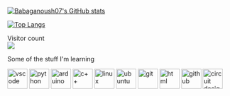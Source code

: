 [![Babaganoush07's GitHub stats](https://github-readme-stats-sigma-five.vercel.app/api?username=Babaganoush07&show_icons=true&theme=tokyonight)](https://github.com/anuraghazra/github-readme-stats)

[![Top Langs](https://github-readme-stats-sigma-five.vercel.app/api/top-langs/?username=Babaganoush07&layout=compact)](https://github.com/anuraghazra/github-readme-stats)

Visitor count<br>
<img src="https://profile-counter.glitch.me/Babaganoush07/count.svg" />

[comment]: <> (https://devicon.dev/)
<p>Some of the stuff I'm learning</p>
<p align='left'>
<img src="https://cdn.jsdelivr.net/gh/devicons/devicon/icons/vscode/vscode-original.svg" alt='vscode' title='vscode' width='45' height='45' />
<img src="https://cdn.jsdelivr.net/gh/devicons/devicon/icons/python/python-original.svg" alt='python' title='python' width='45' height='45' />
<img src="https://cdn.jsdelivr.net/gh/devicons/devicon/icons/arduino/arduino-original-wordmark.svg" alt='arduino' title='arduino' width='45' height='45' />
<img src="https://cdn.jsdelivr.net/gh/devicons/devicon/icons/cplusplus/cplusplus-original.svg" alt='c++' title='C++' width='45' height='45' />
<img src="https://cdn.jsdelivr.net/gh/devicons/devicon/icons/linux/linux-original.svg" alt='linux' title='linux' width='45' height='45' />
<img src="https://cdn.jsdelivr.net/gh/devicons/devicon/icons/ubuntu/ubuntu-plain.svg" alt='ubuntu' title='ubuntu' width='45' height='45' />
<img src="https://cdn.jsdelivr.net/gh/devicons/devicon/icons/git/git-original.svg" alt='git' title='git' width='45' height='45' />
<img src="https://cdn.jsdelivr.net/gh/devicons/devicon/icons/html5/html5-original.svg" alt='html' title='git' width='45' height='45'/>
<img src="https://cdns.iconmonstr.com/wp-content/releases/preview/2012/240/iconmonstr-github-1.png" alt='github' title='github' width='45' height='45' class="filter-green"/>
<img src="https://img.freepik.com/premium-vector/blue-circuit-board-circular-shape_501557-629.jpg?w=2000" alt='circuit design' title='circuit design' width='45' height='45' />
</p>
          
